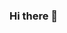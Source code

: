 ### Hi there 👋

<!--
**renanmsampaio/renanmsampaio** is a ✨ _special_ ✨ repository because its `README.md` (this file) appears on your GitHub profile.

Hi there, I'm Renan! 👋
🔭 I’m currently working in KPMG on Azure as Cloud Engineer
🌍 I'm currently living in Portugal
🌱 I’m currently learning Azure/Devops
👯 I’m looking to collaborate on Azure
💬 🤔 I can help you on Azure and looking for help on Azure
📫 How to reach me: https://www.linkedin.com/in/renanmsampaio/
-->
